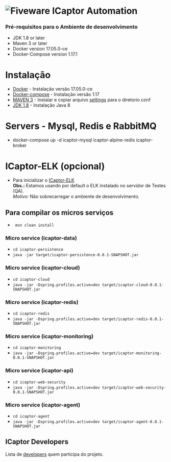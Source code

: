 # ![Fiveware](https://avatars1.githubusercontent.com/u/23555013?s=200&v=4) ICaptor Automation

### Pré-requisitos para o Ambiente de desenvolvimento
- JDK 1.8 or later
- Maven 3 or later
- Docker version 17.05.0-ce
- Docker-Compose version 1.17.1

# Instalação
* [Docker](https://atutoriais.com/linux/como-instalar-o-docker-no-ubuntu-16-04/) - Instalação versão 17.05.0-ce
* [Docker-compose](https://www.digitalocean.com/community/tutorials/how-to-install-docker-compose-on-ubuntu-16-04) - Instalação versão 1.17 
* [MAVEN 3](https://www.vultr.com/docs/how-to-install-apache-maven-on-ubuntu-16-04) - Instalar e copiar arquivo [settings](https://github.com/fiveware-solutions/icaptor-automation/blob/master/settings.xml) para o diretorio conf
* [JDK 1.8](https://www.vultr.com/docs/how-to-install-apache-maven-on-ubuntu-16-04) - Instalação Java 8 

# Servers - Mysql, Redis e RabbitMQ
- docker-compose up -d icaptor-mysql icaptor-alpine-redis icaptor-broker

# ICaptor-ELK (opcional)
- Para inicializar o [ICaptor-ELK](https://github.com/fiveware-solutions/icaptor-automation/tree/master/icaptor-elk)  
  **Obs.:** 
  Estamos usando por default o ELK instalado no servidor de Testes (QA).  
  *Motivo:* Não sobrecarregar o ambiente de desenvolvimento.
     

## Para compilar os micros serviços
-  ``` mvn clean install```

### Micro service (icaptor-data)
-  ```cd icaptor-persistence``` 
-  ```java -jar target/icaptor-persistence-0.0.1-SNAPSHOT.jar``` 

### Micro service (icaptor-cloud)
-  ```cd icaptor-cloud``` 
-  ```java -jar -Dspring.profiles.active=dev target/icaptor-cloud-0.0.1-SNAPSHOT.jar``` 

### Micro service (icaptor-redis)
- ```cd icaptor-redis```
- ```java -jar -Dspring.profiles.active=dev target/icaptor-redis-0.0.1-SNAPSHOT.jar```

### Micro service (icaptor-monitoring)
- ```cd icaptor-monitoring```
- ```java -jar -Dspring.profiles.active=dev target/icaptor-monitoring-0.0.1-SNAPSHOT.jar```

### Micro service (icaptor-api)
- ```cd icaptor-web-security```
- ```java -jar -Dspring.profiles.active=dev target/icaptor-web-security-0.0.1-SNAPSHOT.jar```

### Micro service (icaptor-agent)
- ```cd icaptor-agent```
- ```java -jar -Dspring.profiles.active=dev target/icaptor-agent-0.0.1-SNAPSHOT.jar```

## ICaptor Developers



Lista de  [developers](https://github.com/orgs/fiveware-solutions/teams/icaptor-developers/members) quem participa do projeto.

